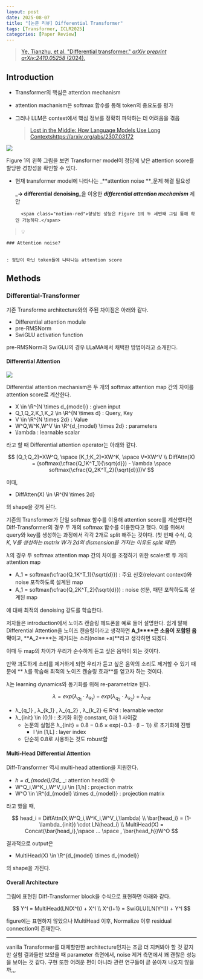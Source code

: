 ```yaml
---
layout: post
date: 2025-08-07
title: "[논문 리뷰] Differential Transformer"
tags: [Transformer, ICLR2025]
categories: [Paper Review]
---
```


> [Ye, Tianzhu, et al. "Differential transformer." ](https://arxiv.org/abs/2410.05258)[_arXiv preprint arXiv:2410.05258_](https://arxiv.org/abs/2410.05258)[ (2024).](https://arxiv.org/abs/2410.05258)



## Introduction

- Transformer의 핵심은 attention mechanism
- attention machanism은 softmax 함수를 통해 token의 중요도를 평가
- 그러나 LLM은 context에서 핵심 정보를 정확히 파악하는 데 어려움을 겪음

	> [Lost in the Middle: How Language Models Use Long Contextshttps://arxiv.org/abs/2307.03172](https://arxiv.org/abs/2307.03172)


![](https://prod-files-secure.s3.us-west-2.amazonaws.com/542b861c-36a8-4051-84e5-8804b6728dba/9083ea56-691a-4752-ae26-47f403431ac8/image.png?X-Amz-Algorithm=AWS4-HMAC-SHA256&X-Amz-Content-Sha256=UNSIGNED-PAYLOAD&X-Amz-Credential=ASIAZI2LB466TAHYRCLM%2F20250907%2Fus-west-2%2Fs3%2Faws4_request&X-Amz-Date=20250907T040106Z&X-Amz-Expires=3600&X-Amz-Security-Token=IQoJb3JpZ2luX2VjEDIaCXVzLXdlc3QtMiJIMEYCIQDunK8%2BMnSDkngxRMhotj5s%2BFgvdUi7FkFfgXYLtQJRfwIhALQMQdrroobp8ZBlV7czOBBRLrL4jRrR308KXQFlqBfxKogECJv%2F%2F%2F%2F%2F%2F%2F%2F%2F%2FwEQABoMNjM3NDIzMTgzODA1IgxEgI%2B3GoKvWNm4cWoq3ANueK4RnXCKMiHpj6yokX4DSSueqI63oH3jH07jHyg%2Frd2BQuNwqwzwpupzS0steZ3MpbOlmCQU58qC8OGK%2B8wuxA5fYobQ%2Fm%2FkC7bcznsnWT%2FTzu2B1L2xl6cgLDwoK%2BUPL1FlzyX841xFx3AYrhePETR%2FgGTjq19FxUjcNrVesfPjwZRXxxDS7ncS1ZjC5kAwTvsF13sIZOZ5GpKuREdchKD4VoFTpKv%2By4sTvkEcNeboXG5%2Btpb6ylB7Qxwa9HdrXUEXQFNKs72ndsuqZKt1n6mIPqKpYSSRrsaWDMR9T5C0vd0Eez4V340muLMrq2X63xvmB0pKgApmE3LrMVEbMijxsKxnpH2AU3p0K0B1X6AW8iiHEzUYUxy13%2BUTQU7ct362uIr0%2FxRjyqgUnbBAk3D6Rv8NZDvp%2Biuh16dcI890aFzwIltX4m5F3Id45f0Thu%2FpNFS2wU25mHCudDs2Yshu6tuTEKCPdx4zGgC2xTSKbyco%2F6q56gUQ0LlN%2FnjyCIaxMJ%2BvCKUkCsFTssQxE3xBGXwfpGCUIThAHmNUZHt6oq7hR5cgIhnBk%2B711ia3Mjr7S%2FEtt0iRI3hYr2HPC0IDzQHdgpVhstRnH%2Bv8Av%2BlMQ3DS1mefG6%2F0jDIzfPFBjqkAV2hn0St9y4RM%2FKWAukdVUew67BBYmzo%2FJ4O%2FmcQOZlEQg5KnnckdkX7HRIYIsElqmOXU5owjLanPnGcLQ00dO%2FPlhRU7KLdqpWKWIpzM%2BM853zAampHh2u95q5YWFmcjYvkQO4TKA%2FbWsVIDvCAgMatZupWIZyo4%2BCAjWp0E2kBy4x6S8KUdxhsmiv37ZUrrN%2BNpRkHdvrnjqWG%2FLEZMmEBIZsU&X-Amz-Signature=688fb06cd630a3477cd75a85390df7cc9dc1506769713871eaae79e36a9a2195&X-Amz-SignedHeaders=host&x-amz-checksum-mode=ENABLED&x-id=GetObject)


Figure 1의 왼쪽 그림을 보면 Transformer model이 정답에 낮은 attention score를 할당한 경향성을 확인할 수 있다.

- 현재 transformer model에 나타나는 _**attention noise **_문제 해결 필요성

	_**→ differential denoising**_을 이용한 _**differential attention mechanism**_ 제안


		<span class="notion-red">향상된 성능은 Figure 1의 두 세번째 그림 통해 확인 가능하다.</span>


> 💡 


	### Attention noise?


	: 정답이 아닌 token들에 나타나는 attention score



## Methods



### Differential-Transformer


기존 Transforme architecture와의 주된 차이점은 아래와 같다.

- Differential attention module
- pre-RMSNorm
- SwiGLU activation function

pre-RMSNorm과 SwiGLU의 경우 LLaMA에서 채택한 방법이라고 소개한다.



#### Differential Attention


![](https://prod-files-secure.s3.us-west-2.amazonaws.com/542b861c-36a8-4051-84e5-8804b6728dba/116d70b2-1963-4810-9167-f4c7d8a06e8f/image.png?X-Amz-Algorithm=AWS4-HMAC-SHA256&X-Amz-Content-Sha256=UNSIGNED-PAYLOAD&X-Amz-Credential=ASIAZI2LB466TAHYRCLM%2F20250907%2Fus-west-2%2Fs3%2Faws4_request&X-Amz-Date=20250907T040106Z&X-Amz-Expires=3600&X-Amz-Security-Token=IQoJb3JpZ2luX2VjEDIaCXVzLXdlc3QtMiJIMEYCIQDunK8%2BMnSDkngxRMhotj5s%2BFgvdUi7FkFfgXYLtQJRfwIhALQMQdrroobp8ZBlV7czOBBRLrL4jRrR308KXQFlqBfxKogECJv%2F%2F%2F%2F%2F%2F%2F%2F%2F%2FwEQABoMNjM3NDIzMTgzODA1IgxEgI%2B3GoKvWNm4cWoq3ANueK4RnXCKMiHpj6yokX4DSSueqI63oH3jH07jHyg%2Frd2BQuNwqwzwpupzS0steZ3MpbOlmCQU58qC8OGK%2B8wuxA5fYobQ%2Fm%2FkC7bcznsnWT%2FTzu2B1L2xl6cgLDwoK%2BUPL1FlzyX841xFx3AYrhePETR%2FgGTjq19FxUjcNrVesfPjwZRXxxDS7ncS1ZjC5kAwTvsF13sIZOZ5GpKuREdchKD4VoFTpKv%2By4sTvkEcNeboXG5%2Btpb6ylB7Qxwa9HdrXUEXQFNKs72ndsuqZKt1n6mIPqKpYSSRrsaWDMR9T5C0vd0Eez4V340muLMrq2X63xvmB0pKgApmE3LrMVEbMijxsKxnpH2AU3p0K0B1X6AW8iiHEzUYUxy13%2BUTQU7ct362uIr0%2FxRjyqgUnbBAk3D6Rv8NZDvp%2Biuh16dcI890aFzwIltX4m5F3Id45f0Thu%2FpNFS2wU25mHCudDs2Yshu6tuTEKCPdx4zGgC2xTSKbyco%2F6q56gUQ0LlN%2FnjyCIaxMJ%2BvCKUkCsFTssQxE3xBGXwfpGCUIThAHmNUZHt6oq7hR5cgIhnBk%2B711ia3Mjr7S%2FEtt0iRI3hYr2HPC0IDzQHdgpVhstRnH%2Bv8Av%2BlMQ3DS1mefG6%2F0jDIzfPFBjqkAV2hn0St9y4RM%2FKWAukdVUew67BBYmzo%2FJ4O%2FmcQOZlEQg5KnnckdkX7HRIYIsElqmOXU5owjLanPnGcLQ00dO%2FPlhRU7KLdqpWKWIpzM%2BM853zAampHh2u95q5YWFmcjYvkQO4TKA%2FbWsVIDvCAgMatZupWIZyo4%2BCAjWp0E2kBy4x6S8KUdxhsmiv37ZUrrN%2BNpRkHdvrnjqWG%2FLEZMmEBIZsU&X-Amz-Signature=96eb333e77bd3cde258b09f570c548d57c8b022a1dbc314bef901389e67ff229&X-Amz-SignedHeaders=host&x-amz-checksum-mode=ENABLED&x-id=GetObject)


Differential attention mechanism은 두 개의 softmax attention map 간의 차이를 attention score로 계산한다.

- X \in \R^{N \times d\_{model}} : given input
- Q\_1,Q\_2,K\_1,K\_2 \in \R^{N \times d} : Query, Key
- V \in \R^{N \times 2d} : Value
- W^Q,W^K,W^V \in \R^{d\_{model} \times 2d} : parameters
- \lambda : learnable scalar

라고 할 때 Differential attention operator는 아래와 같다.


$$
[Q_1;Q_2]=XW^Q, \space [K_1;K_2]=XW^K, \space V=XW^V \\
DiffAttn(X) = (softmax(\cfrac{Q_1K^T_1}{\sqrt{d}}) - \lambda \space softmax(\cfrac{Q_2K^T_2}{\sqrt{d}}))V
$$


이때,

- DiffAtten(X) \in \R^{N \times 2d}

의 shape을 갖게 된다.


기존의 Transformer가 단일 softmax 함수를 이용해 attention score를 계산했다면 Diff-Transformer의 경우 두 개의 softmax 함수를 이용한다고 했다. 이를 위해서 query와 key를 생성하는 과정에서 각각 2개로 split 해주는 것이다. <span class="notion-red">(첫 번째 수식, </span><span class="notion-red">_Q, K, V를 생성하는 matrix W가 2d의 dismension을 가지는 이유도 split 때문_</span><span class="notion-red">)</span>


 λ의 경우 두 softmax attention map 간의 차이를 조정하기 위한 scaler로 두 개의 attention map

- A\_1 = softmax(\cfrac{Q\_1K^T\_1}{\sqrt{d}}) : 주요 신호(relevant context)와 noise 포착하도록 설계된 map
- A\_1 = softmax(\cfrac{Q\_2K^T\_2}{\sqrt{d}}) : noise 성분, 패턴 포착하도록 설계된 map 

에 대해 최적의 denoising 강도를 학습한다.


저자들은 introduction에서 노이즈 캔슬링 헤드폰을 예로 들어 설명한다. 쉽게 말해 Differential Attention을 노이즈 캔슬링이라고 생각하면 **A\_1****은 소음이 포함된 음악**이고, **A\_2****는 제거되는 소리(noise +a)**라고 생각하면 되겠다. 


이때 두 map의 차이가 우리가 순수하게 듣고 싶은 음악이 되는 것이다. 


만약 과도하게 소리를 제거하게 되면 우리가 듣고 싶은 음악의 소리도 제거할 수 있기 때문에 ** λ를 학습해 최적의 노이즈 캔슬링 효과**를 얻고자 하는 것이다.


λ는 learning dynamics와 동기화를 위해 re-parametrize 된다.


$$
\lambda = exp(\lambda_{q_1} \cdot \lambda_{k_1}) - exp(\lambda_{q_2} \cdot \lambda_{k_2}) + \lambda_{init}
$$

- λ\_{q\_1} , λ\_{k\_1} , λ\_{q\_2} , λ\_{k\_2} ∈ R^d : learnable vector
- λ\_{init} \in (0,1) : 초기화 위한 constant, 0과 1 사이값
	- 논문의 실험은 λ\_{init} = 0.8 − 0.6 × exp(−0.3 · (l − 1)) 로 초기화해 진행
		- l \in [1,L] : layer index
	- 단순히 0.8로 사용하는 것도 robust함


#### **Multi-Head Differential Attention**


Diff-Transformer 역시 multi-head attention을 지원한다.

- _h = d\_{model}/2d__ _: attention head의 수
- W^Q\_i,W^K\_i,W^V\_i,i \in [1,h] : projection matrix
- W^O \in \R^{d\_{model} \times d\_{model}} : projection matrix

라고 했을 때,


$$
head_i = DiffAttn(X;W^Q_i,W^K_i,W^V_i,\lambda) \\
\bar{head_i} = (1-\lambda_{init}) \cdot LN(head_i) \\
MultiHead(X) = Concat(\bar{head_i},\space ... \space , \bar{head_h})W^O
$$


결과적으로 output은

- MultiHead(X) \in \R^{d\_{model} \times d\_{model}}

의 shape을 가진다.



#### Overall Architecture


그림에 표현된 Diff-Transformer block을 수식으로 표현하면 아래와 같다.


$$
Y^l = MultiHead(LN(X^l)) + X^l \\
X^{l+1} = SwiGLU(LN(Y^l)) + Y^l
$$


figure에는 표현하지 않았으나 MultiHead 이후, Normalize 이후 residual connection이 존재한다.


---


vanilla Transformer를 대체할만한 architecture인지는 조금 더 지켜봐야 할 것 같지만 실험 결과들만 보았을 때 parameter 측면에서, noise 제거 측면에서 꽤 괜찮은 성능을 보이는 것 같다. 구현 또한 어려운 편이 아니라 관련 연구들이 곧 쏟아져 나오지 않을까,,,

